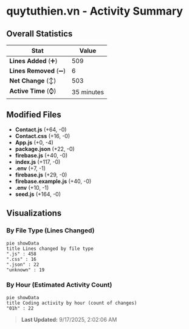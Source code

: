 # quytuthien.vn - Activity Summary 

## Overall Statistics

| Stat                   | Value                                                             |
| ---------------------- | ----------------------------------------------------------------- |
| **Lines Added** (➕)   | 509                                          |
| **Lines Removed** (➖) | 6                                        |
| **Net Change** (↕)    | 503                |
| **Active Time** (⌚)   | 35 minutes |


## Modified Files
- **Contact.js** (+64, -0)
- **Contact.css** (+16, -0)
- **App.js** (+0, -4)
- **package.json** (+22, -0)
- **firebase.js** (+40, -0)
- **index.js** (+117, -0)
- **.env** (+7, -1)
- **firebase.js** (+29, -0)
- **firebase.example.js** (+40, -0)
- **.env** (+10, -1)
- **seed.js** (+164, -0)

## Visualizations

### By File Type (Lines Changed)

```mermaid
pie showData
title Lines changed by file type
".js" : 458
".css" : 16
".json" : 22
"unknown" : 19
```

### By Hour (Estimated Activity Count)

```mermaid
pie showData
title Coding activity by hour (count of changes)
"01h" : 22
```


> **Last Updated:** 9/17/2025, 2:02:06 AM
